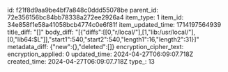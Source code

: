 id: f21f8d9aa9be4bf7a848c0ddd55078be
parent_id: 72e356156bc84bb78338a272ee2926a4
item_type: 1
item_id: 34e858f1e58a41058bcb4774c0e6f81f
item_updated_time: 1714197564939
title_diff: "[]"
body_diff: "[{\"diffs\":[[0,\"r/local/\"],[1,\"lib:/usr/local/\"],[0,\"lib64:$L\"]],\"start1\":540,\"start2\":540,\"length1\":16,\"length2\":31}]"
metadata_diff: {"new":{},"deleted":[]}
encryption_cipher_text: 
encryption_applied: 0
updated_time: 2024-04-27T06:09:07.718Z
created_time: 2024-04-27T06:09:07.718Z
type_: 13